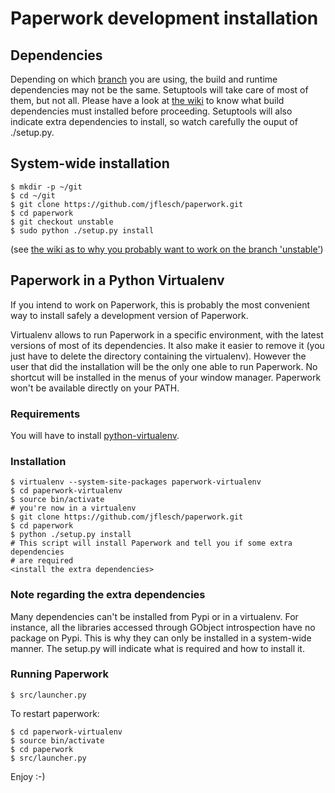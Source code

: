 # Paperwork development installation

## Dependencies

Depending on which [branch](https://github.com/jflesch/paperwork/wiki/Branches) you
are using, the build and runtime dependencies may not be the same. Setuptools will
take care of most of them, but not all. Please have a look at
[the wiki](https://github.com/jflesch/paperwork/wiki/Update) to know what
build dependencies must installed before proceeding. Setuptools will also
indicate extra dependencies to install, so watch carefully the ouput of
./setup.py.


## System-wide installation

    $ mkdir -p ~/git
    $ cd ~/git
    $ git clone https://github.com/jflesch/paperwork.git
    $ cd paperwork
    $ git checkout unstable
    $ sudo python ./setup.py install

(see [the wiki as to why you probably want to work on the branch 'unstable'](https://github.com/jflesch/paperwork/wiki/Branches))

## Paperwork in a Python Virtualenv

If you intend to work on Paperwork, this is probably the most convenient way
to install safely a development version of Paperwork.

Virtualenv allows to run Paperwork in a specific environment, with the latest
versions of most of its dependencies. It also make it easier to remove it (you
just have to delete the directory containing the virtualenv). However the user
that did the installation will be the only one able to run Paperwork. No
shortcut will be installed in the menus of your window manager. Paperwork
won't be available directly on your PATH.


### Requirements

You will have to install [python-virtualenv](https://pypi.python.org/pypi/virtualenv).


### Installation

    $ virtualenv --system-site-packages paperwork-virtualenv
    $ cd paperwork-virtualenv
    $ source bin/activate
    # you're now in a virtualenv
    $ git clone https://github.com/jflesch/paperwork.git
    $ cd paperwork
    $ python ./setup.py install
    # This script will install Paperwork and tell you if some extra dependencies
    # are required
    <install the extra dependencies>


### Note regarding the extra dependencies

Many dependencies can't be installed from Pypi or in a virtualenv. For
instance, all the libraries accessed through GObject introspection have
no package on Pypi. This is why they can only be installed in a system-wide
manner.
The setup.py will indicate what is required and how to install it.


### Running Paperwork

    $ src/launcher.py

To restart paperwork:

    $ cd paperwork-virtualenv
    $ source bin/activate
    $ cd paperwork
    $ src/launcher.py

Enjoy :-)
